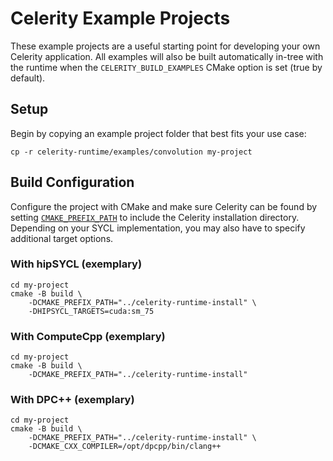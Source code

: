 # Celerity Example Projects

These example projects are a useful starting point for developing your own Celerity
application. All examples will also be built automatically in-tree with the runtime
when the `CELERITY_BUILD_EXAMPLES` CMake option is set (true by default).

## Setup

Begin by copying an example project folder that best fits your use case:
```shell
cp -r celerity-runtime/examples/convolution my-project
```

## Build Configuration

Configure the project with CMake and make sure Celerity can be found by setting
[`CMAKE_PREFIX_PATH`](https://cmake.org/cmake/help/latest/variable/CMAKE_PREFIX_PATH.html)
to include the Celerity installation directory. Depending on your SYCL implementation,
you may also have to specify additional target options.

### With hipSYCL (exemplary)

```shell
cd my-project
cmake -B build \
    -DCMAKE_PREFIX_PATH="../celerity-runtime-install" \
    -DHIPSYCL_TARGETS=cuda:sm_75
```

### With ComputeCpp (exemplary)

```shell
cd my-project
cmake -B build \
    -DCMAKE_PREFIX_PATH="../celerity-runtime-install"
```

### With DPC++ (exemplary)

```shell
cd my-project
cmake -B build \
    -DCMAKE_PREFIX_PATH="../celerity-runtime-install" \
    -DCMAKE_CXX_COMPILER=/opt/dpcpp/bin/clang++
```
